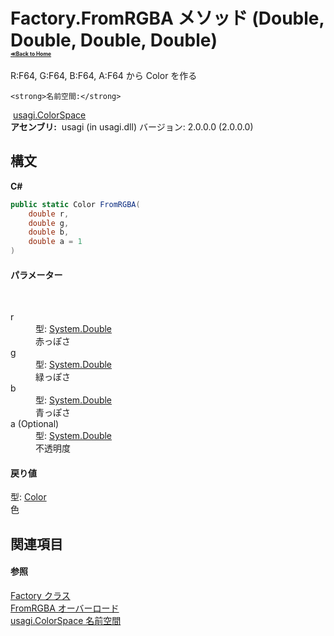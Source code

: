 # Factory.FromRGBA メソッド (Double, Double, Double, Double)<div style="font-size:30%"><a href="https://github.com/usagi/usagi.cs/blob/master/docs/Home.md">≪Back to Home</a></div> 

R:F64, G:F64, B:F64, A:F64 から Color を作る


    <strong>名前空間:</strong>
&nbsp;<a href="N_usagi_ColorSpace.md">usagi.ColorSpace</a><br /><strong>アセンブリ:</strong>
&nbsp;usagi (in usagi.dll) バージョン: 2.0.0.0 (2.0.0.0)

## 構文

**C#**<br />
``` C#
public static Color FromRGBA(
	double r,
	double g,
	double b,
	double a = 1
)
```


#### パラメーター
&nbsp;<dl><dt>r</dt><dd>型: <a href="http://msdn2.microsoft.com/ja-jp/library/643eft0t" target="_blank">System.Double</a><br />赤っぽさ</dd><dt>g</dt><dd>型: <a href="http://msdn2.microsoft.com/ja-jp/library/643eft0t" target="_blank">System.Double</a><br />緑っぽさ</dd><dt>b</dt><dd>型: <a href="http://msdn2.microsoft.com/ja-jp/library/643eft0t" target="_blank">System.Double</a><br />青っぽさ</dd><dt>a (Optional)</dt><dd>型: <a href="http://msdn2.microsoft.com/ja-jp/library/643eft0t" target="_blank">System.Double</a><br />不透明度</dd></dl>

#### 戻り値
型: <a href="http://msdn2.microsoft.com/ja-jp/library/ms653055" target="_blank">Color</a><br />色

## 関連項目


#### 参照
<a href="T_usagi_ColorSpace_Factory.md">Factory クラス</a><br /><a href="Overload_usagi_ColorSpace_Factory_FromRGBA.md">FromRGBA オーバーロード</a><br /><a href="N_usagi_ColorSpace.md">usagi.ColorSpace 名前空間</a><br />